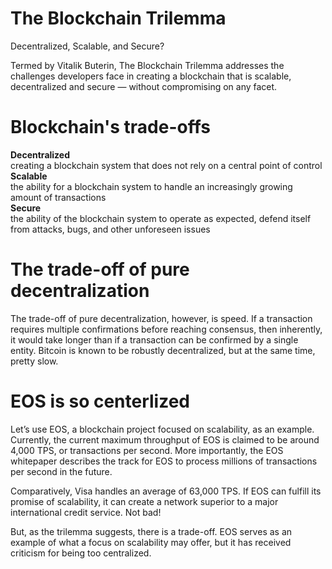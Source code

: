 # The Blockchain Trilemma
Decentralized, Scalable, and Secure?<br/>

Termed by Vitalik Buterin, The Blockchain Trilemma addresses the challenges developers face in creating a blockchain that is scalable, decentralized and secure — without compromising on any facet.

# Blockchain's trade-offs
**Decentralized**<br/>
creating a blockchain system that does not rely on a central point of control<br/>
**Scalable**<br/> the ability for a blockchain system to handle an increasingly growing amount of transactions<br/>
**Secure**<br/>
the ability of the blockchain system to operate as expected, defend itself from attacks, bugs, and other unforeseen issues

# The trade-off of pure decentralization 

The trade-off of pure decentralization, however, is speed. If a transaction requires multiple confirmations before reaching consensus, then inherently, it would take longer than if a transaction can be confirmed by a single entity. Bitcoin is known to be robustly decentralized, but at the same time, pretty slow.

# EOS is so centerlized

Let’s use EOS, a blockchain project focused on scalability, as an example. Currently, the current maximum throughput of EOS is claimed to be around 4,000 TPS, or transactions per second. More importantly, the EOS whitepaper describes the track for EOS to process millions of transactions per second in the future.<br/>

Comparatively, Visa handles an average of 63,000 TPS. If EOS can fulfill its promise of scalability, it can create a network superior to a major international credit service. Not bad!<br/>

But, as the trilemma suggests, there is a trade-off. EOS serves as an example of what a focus on scalability may offer, but it has received criticism for being too centralized.<br/>